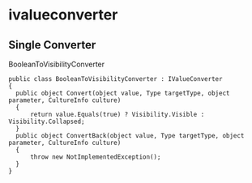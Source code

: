 # ivalueconverter

## Single Converter

BooleanToVisibilityConverter
```
public class BooleanToVisibilityConverter : IValueConverter
{
  public object Convert(object value, Type targetType, object parameter, CultureInfo culture)
  {
      return value.Equals(true) ? Visibility.Visible : Visibility.Collapsed;
  }
  public object ConvertBack(object value, Type targetType, object parameter, CultureInfo culture)
  {
      throw new NotImplementedException();
  }
}
```
